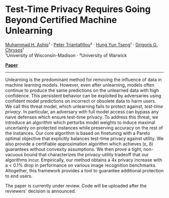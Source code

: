 # Test-Time Privacy Requires Going Beyond Certified Machine Unlearning

[Muhammad H. Ashiq](https://github.com/ashiqwisc)¹ · [Peter Triantafillou](https://warwick.ac.uk/fac/sci/dcs/people/peter_triantafillou/)² · [Hung Yun Tseng](https://openreview.net/profile?id=~Hung_Yun_Tseng1)¹ · [Grigoris G. Chrysos](https://grigorisg9gr.github.io/_pages/about/)¹  
¹University of Wisconsin-Madison · ²University of Warwick

[**Paper**](https://example.com) 

---

Unlearning is the predominant method for removing the influence of data in machine learning models. However, even after unlearning, models often continue to produce the same predictions on the unlearned data with high confidence. This persistent behavior can be exploited by adversaries using confident model predictions on incorrect or obsolete data to harm users. We call this threat model, which unlearning fails to protect against, _test-time privacy_. In particular, an adversary with full model access can bypass any naive defenses which ensure test-time privacy. To address this threat, we introduce an algorithm which perturbs model weights to induce maximal uncertainty on protected instances while preserving accuracy on the rest of the instances. Our core algorithm is based on finetuning with a Pareto optimal objective that explicitly balances test-time privacy against utility. We also provide a certifiable approximation algorithm which achieves (ε, δ)
 guarantees without convexity assumptions. We then prove a tight, non-vacuous bound that characterizes the privacy-utility tradeoff that our algorithms incur. Empirically, our method obtains a 4x privacy increase with a < 0.1% drop in performance on various image recognition benchmarks. Altogether, this framework provides a tool to guarantee additional protection to end users. 

The paper is currently under review. Code will be uploaded after the reviewers' decision is announced. 
